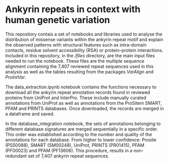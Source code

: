# Ankyrin repeats in context with human genetic variation
This repository contais a set of notebooks and libraries used to analyse the distribution of missense variants within the ankyrin repeat motif and explain the observed patterns with structural features such as intra-domain contacts, residue solvent accessibility (RSA) or protein-protein interactions. Included in this repository, in the _/files_ directory, are the main input files needed to run the notebook. These files are the multiple sequence alignment containing the 7,407 reviewed repeat sequences used in this analysis as well as the tables resulting from the packages _VarAlign_ and _ProIntVar_.

The data_extraction.ipynb notebook contains the functions necessary to download all the ankyrin repeat annotation records found in reviewed proteins from UniProt and InterPro. These include manually curated annotations from UniProt as well as annotations from the ProSitem SMART, PFAM and PRINTS databases. Once downloaded, the records are merged in a dataframe and saved.

In the database_integration notebook, the sets of annotations belonging to different database signatures are merged sequentially in a specific order. This order was established according to the number and quality of the annotations for each database. From higher to lower confidence: Prosite (PS50088), SMART (SM00248), UniProt, PRINTS (PR01415), PFAM (PF00023) and PFAM (PF13606). This procedure, results in a non-redundant set of 7,407 ankyrin repeat sequences.


